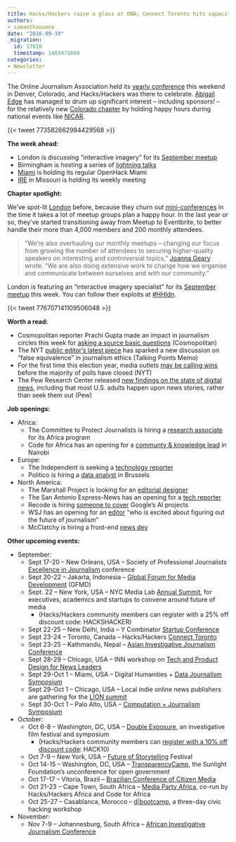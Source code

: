 ```yaml
---
title: Hacks/Hackers raise a glass at ONA; Connect Toronto hits capacity
authors:
- samanthasunne
date: "2016-09-19"
_migration:
  id: 17610
  timestamp: 1483471660
categories:
- Newsletter
---
```


The Online Journalism Association held its [yearly conference][1] this weekend in Denver, Colorado, and Hacks/Hackers was there to celebrate. [Abigail Edge][2] has managed to drum up significant interest &#8211; including sponsors! &#8211; for the relatively new [Colorado chapter][3] by holding happy hours during national events like [NICAR][4].

{{< tweet 773582662984429568 >}}

**The week ahead:**

  * London is discussing &#8220;interactive imagery&#8221; for its [September meetup][5]
  * Birmingham is hosting a series of [lightning talks][6]
  * [Miami][7] is holding its regular OpenHack Miami
  * [IRE][8] in Missouri is holding its weekly meeting

**Chapter spotlight:**

We&#8217;ve spot-lit [London][9] before, because they churn out [mini-conferences][10] in the time it takes a lot of meetup groups plan a happy hour. In the last year or so, they&#8217;ve started transitioning away from Meetup to Eventbrite, to better handle their more than 4,000 members and 200 monthly attendees.

> &#8220;We’re also overhauling our monthly meetups – changing our focus from growing the number of attendees to securing higher-quality speakers on interesting and controversial topics,&#8221; [Joanna Geary][11] wrote. &#8220;We are also doing extensive work to change how we organise and communicate between ourselves and with our community.&#8221;

London is featuring an &#8220;interactive imagery specialist&#8221; for its [September meetup][5] this week. You can follow their exploits at [#HHldn][12].

{{< tweet 776707141109506048 >}}

**Worth a read:**

  * Cosmopolitan reporter Prachi Gupta made an impact in journalism circles this week for [asking a source basic questions][13] (Cosmopolitan)
  * The NYT [public editor&#8217;s latest piece][14] has sparked a new discussion on &#8220;false equivalence&#8221; in journalism ethics (Talking Points Memo)
  * For the first time this election year, media outlets [may be calling wins][15] before the majority of polls have closed (NYT)
  * The Pew Research Center released [new findings on the state of digital news][16], including that most U.S. adults happen upon news stories, rather than seek them out (Pew)

**Job openings:**

  * Africa: 
      * The Committee to Protect Journalists is hiring a [research associate][17] for its Africa program
      * Code for Africa has an opening for a [communty & knowledge lead][18] in Nairobi
  * Europe: 
      * The Independent is seeking a [technology reporter][19]
      * Politico is hiring a [data analyst][20] in Brussels
  * North America: 
      * The Marshall Project is looking for an [editorial designer][21]
      * The San Antonio Express-News has an opening for a [tech reporter][22]
      * Recode is hiring [someone to cover][23] Google&#8217;s AI projects
      * WSJ has an opening for an [editor][24] &#8220;who is excited about figuring out the future of journalism&#8221;
      * McClatchy is hiring a front-end [news dev][25]

**Other upcoming events:**

  * September: 
      * Sept 17-20 &#8211; New Orleans, USA &#8211; Society of Professional Journalists [Excellence in Journalism][26] conference
      * Sept 20-22 &#8211; Jakarta, Indonesia &#8211; [Global Forum for Media Development][27] (GFMD)
      * Sept. 22 &#8211; New York, USA &#8211; NYC Media Lab [Annual Summit][28], for executives, academics and startups to convene around future of media 
          * (Hacks/Hackers community members can register with a 25% off discount code: HACKSHACKER)
      * Sept 22-25 &#8211; New Delhi, India &#8211; Y Combinator [Startup Conference][29]
      * Sept 23-24 &#8211; Toronto, Canada &#8211; Hacks/Hackers [Connect Toronto][30]
      * Sept 23-25 &#8211; Kathmandu, Nepal &#8211; [Asian Investigative Journalism Conference][31]
      * Sept 28-29 &#8211; Chicago, USA &#8211; INN workshop on [Tech and Product Design for News Leaders][32]
      * Sept 29-Oct 1 &#8211; Miami, USA &#8211; Digital Humanities + [Data Journalism Symposium][33]
      * Sept 29-Oct 1 &#8211; Chicago, USA &#8211; Local indie online news publishers are gathering for the [LION summit][34]
      * Sept 30-Oct 1 &#8211; Palo Alto, USA &#8211; [Computation + Journalism Symposium][35]
  * October: 
      * Oct 6-8 &#8211; Washington, DC, USA &#8211; [Double Exposure][36], an investigative film festival and symposium 
          * (Hacks/Hackers community members can [register with a 10% off discount code][37]: HACK10)
      * Oct 7-9 &#8211; New York, USA &#8211; [Future of Storytelling][38] Festival
      * Oct 14-15 &#8211; Washington, DC, USA &#8211; [TransparencyCamp][39], the Sunlight Foundation&#8217;s unconference for open government
      * Oct 17-17 &#8211; Vitoria, Brazil &#8211; [Brazilian Conference of Citizen Media][40]
      * Oct 21-23 &#8211; Cape Town, South Africa &#8211; [Media Party Africa][41], co-run by Hacks/Hackers Africa and Code for Africa
      * Oct 25-27 &#8211; Casablanca, Morocco &#8211; [d|bootcamp][42], a three-day civic hacking workshop
  * November: 
      * Nov 7-9 &#8211; Johannesburg, South Africa &#8211; [African Investigative Journalism Conference][43]

 [1]: http://ona16.journalists.org/
 [2]: https://twitter.com/abigailedge
 [3]: https://www.meetup.com/hackshackersco/
 [4]: http://ire.org/nicar/
 [5]: https://www.eventbrite.co.uk/e/hackshackers-london-september-meetup-tickets-27701764724
 [6]: http://www.meetup.com/Hacks-Hackers-Birmingham/events/233788479/
 [7]: http://www.meetup.com/Hacks-Hackers-Miami/
 [8]: http://www.meetup.com/hackshackersIRE/
 [9]: https://twitter.com/hackshackersldn
 [10]: http://www.meetup.com/HacksHackersLondon/events/past/?scroll=true#past
 [11]: https://twitter.com/JoannaUK
 [12]: https://twitter.com/hashtag/hhldn
 [13]: http://www.cosmopolitan.com/politics/a3356886/ivanka-trump-child-care-maternity-leave-policy/
 [14]: http://talkingpointsmemo.com/edblog/the-crisis-at-the-times-and-that-public-editor-piece
 [15]: http://www.nytimes.com/2016/09/11/us/politics/election-results-voting.html
 [16]: http://www.pewresearch.org/fact-tank/2016/09/14/facts-about-the-changing-digital-news-landscape/
 [17]: http://www.journalism.co.za/blog/committee-protect-journalists-seeking-research-associate-africa-program/
 [18]: http://opportunities.codeforafrica.org/community-knowledge-lead-nairobi-kenya/
 [19]: http://www.gorkanajobs.co.uk/job/64489/the-independent-technology-reporter-/
 [20]: http://www.gorkanajobs.co.uk/job/64504/politico-data-and-analytics-analyst-brussels-/
 [21]: https://www.themarshallproject.org/jobs/editorial-designer
 [22]: http://talkingbiznews.com/biz-news-help-wanted/san-antonio-daily-seeks-tech-reporter/
 [23]: http://talkingbiznews.com/biz-news-help-wanted/recode-seeks-reporter-to-cover-google-and-artificial-intelligence/
 [24]: http://talkingbiznews.com/biz-news-help-wanted/wsj-seeks-deputy-editor-for-emerging-media/
 [25]: http://www.jobs.net/jobs/mcclatchy-widget/en-us/job/United-States/News-Developer/JHN4RD6D26SDVBD39G2/
 [26]: http://excellenceinjournalism.org/
 [27]: http://gfmd.info/en/site/news/882/Get-ready-for-the-2016-Jakarta-World-Forum-for-Media-Development.htm
 [28]: http://summit.nycmedialab.org/
 [29]: https://www.innov8.work/ycombinator/
 [30]: http://connect.hackshackers.com/events/toronto
 [31]: http://2016.uncoveringasia.org/
 [32]: https://inn.org/event/technology-and-product-design-for-newsroom-leaders/
 [33]: http://dhdjmiami.com/
 [34]: http://www.lionpublishers.com/conference/home/
 [35]: http://journalism.stanford.edu/cj2016/
 [36]: http://face2face.si.edu/my_weblog/2015/09/double-exposure-investigative-film-festival.html
 [37]: http://www.brownpapertickets.com/profile/1250518
 [38]: http://www.fostfest.com/#content
 [39]: https://tcamp.sunlightfoundation.com/register/
 [40]: http://eventos.ufes.br/index.php/midiacidada/midiacidada
 [41]: https://www.eventbrite.com/e/media-party-africa-tickets-27194686038
 [42]: http://casablanca.dbootcamp.org/
 [43]: http://www.journalism.co.za/aijc/